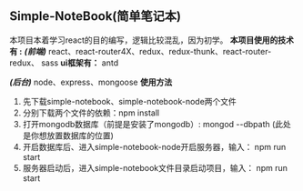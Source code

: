 **Simple-NoteBook(简单笔记本)**
-------------------

本项目本着学习react的目的编写，逻辑比较混乱，因为初学。
 **本项目使用的技术有 :**
 ***(前端)***
 react、react-router4X、redux、redux-thunk、react-router-redux、
 sass
 **ui框架有：**
 antd
 
 ***(后台)***
 node、express、mongoose
 **使用方法**
 
 1. 先下载simple-notebook、simple-notebook-node两个文件
 2. 分别下载两个文件的依赖：npm install
 3. 打开mongodb数据库（前提是安装了mongodb）:
    mongod --dbpath (此处是你想放置数据库的位置)
 4. 开启数据库后、进入simple-notebook-node开启服务器，输入：
    npm run start
 5. 服务器启动后，进入simple-notebook文件目录启动项目，输入：
    npm run start